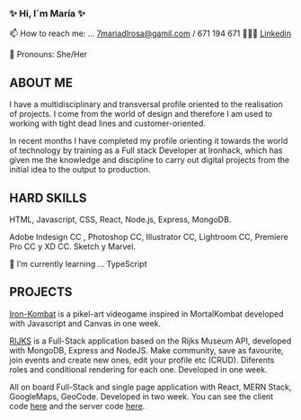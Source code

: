 ### ✨ Hi, I´m María ✨

 📫 How to reach me: ... 7mariadlrosa@gamil.com / 671 194 671
 👩🏼‍💻 [Linkedin](https://www.linkedin.com/in/mar%C3%ADa-fern%C3%A1ndez-de-la-rosa-0383a3121/?locale=en_US)

 💖 Pronouns: She/Her

## ABOUT ME

I have a multidisciplinary and transversal profile oriented to the realisation of projects. I come from the world of design and therefore I am used to working with tight dead lines and customer-oriented.

In recent months I have completed my profile orienting it towards the world of technology by training as a Full stack Developer at Ironhack, which has given me the knowledge and discipline to carry out digital projects from the initial idea to the output to production.

## HARD SKILLS
HTML, Javascript, CSS, React, Node.js, Express, MongoDB. 

Adobe Indesign CC , Photoshop CC, Illustrator CC, Lightroom CC, Premiere Pro CC y XD CC. Sketch y Marvel. 

 🌱 I’m currently learning ... TypeScript

## PROJECTS

 [Iron-Kombat](https://github.com/7mariadlrosa/IRON-KOMBAT-BIEN) is a pikel-art videogame inspired in MortalKombat developed with Javascript and Canvas in one week.

[RIJKS](https://github.com/7mariadlrosa/RIJKS-v.2/tree/main/RIJKS-v.2) is a Full-Stack application based on the Rijks Museum API, developed with MongoDB, Express and NodeJS. Make community, save as favourite, join events and create new ones, edit your profile etc (CRUD). Diferents roles and conditional rendering for each one. Developed in one week.

All on board Full-Stack and single page application with React, MERN Stack, GoogleMaps, GeoCode. Developed in two week. You can see the client code [here](https://github.com/7mariadlrosa/All-on-Board-client) and the server code [here](https://github.com/7mariadlrosa/All-on-Board-server).
